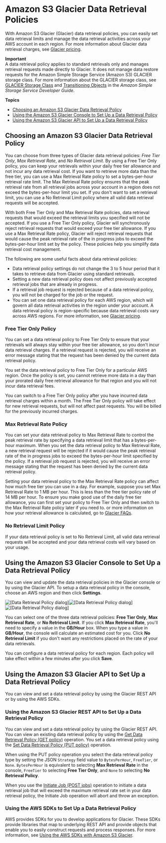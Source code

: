 # Amazon S3 Glacier Data Retrieval Policies<a name="data-retrieval-policy"></a>

 With Amazon S3 Glacier \(Glacier\) data retrieval policies, you can easily set data retrieval limits and manage the data retrieval activities across your AWS account in each region\. For more information about Glacier data retrieval charges, see [Glacier pricing](https://aws.amazon.com/glacier/pricing/)\.

**Important**  
A data retrieval policy applies to standard retrievals only and manages retrieval requests made directly to Glacier\. It does not manage data restore requests for the Amazon Simple Storage Service \(Amazon S3\) GLACIER storage class\. For more information about the GLACIER storage class, see [GLACIER Storage Class](https://docs.aws.amazon.com/AmazonS3/latest/dev/storage-class-intro.html#sc-glacier) and [Transitioning Objects](https://docs.aws.amazon.com/AmazonS3/latest/dev/lifecycle-transition-general-considerations.html) in the *Amazon Simple Storage Service Developer Guide*\. 

**Topics**
+ [Choosing an Amazon S3 Glacier Data Retrieval Policy](#data-retrieval-policy-details)
+ [Using the Amazon S3 Glacier Console to Set Up a Data Retrieval Policy](#data-retrieval-policy-using-console)
+ [Using the Amazon S3 Glacier API to Set Up a Data Retrieval Policy](#data-retrieval-policy-using-api)

## Choosing an Amazon S3 Glacier Data Retrieval Policy<a name="data-retrieval-policy-details"></a>

You can choose from three types of Glacier data retrieval policies: *Free Tier Only*, *Max Retrieval Rate*, and *No Retrieval Limit*\. By using a Free Tier Only policy, you can keep your retrievals within your daily free tier allowance and not incur any data retrieval cost\. If you want to retrieve more data than the free tier, you can use a Max Retrieval Rate policy to set a bytes\-per\-hour retrieval rate limit\. The Max Retrieval Rate policy ensures that the peak retrieval rate from all retrieval jobs across your account in a region does not exceed the bytes\-per\-hour limit you set\. If you don't want to set a retrieval limit, you can use a No Retrieval Limit policy where all valid data retrieval requests will be accepted\. 

With both Free Tier Only and Max Retrieval Rate policies, data retrieval requests that would exceed the retrieval limits you specified will not be accepted\. If you use a Free Tier Only policy, Glacier will synchronously reject retrieval requests that would exceed your free tier allowance\. If you use a Max Retrieval Rate policy, Glacier will reject retrieval requests that would cause the peak retrieval rate of the in progress jobs to exceed the bytes\-per\-hour limit set by the policy\. These policies help you simplify data retrieval cost management\. 

The following are some useful facts about data retrieval policies:
+  Data retrieval policy settings do not change the 3 to 5 hour period that it takes to retrieve data from Glacier using standard retrievals\.
+ Setting a new data retrieval policy does not affect previously accepted retrieval jobs that are already in progress\. 
+  If a retrieval job request is rejected because of a data retrieval policy, you will not be charged for the job or the request\. 
+ You can set one data retrieval policy for each AWS region, which will govern all data retrieval activities in the region under your account\. A data retrieval policy is region\-specific because data retrieval costs vary across AWS regions\. For more information, see [Glacier pricing](https://aws.amazon.com/glacier/pricing/)\.

### Free Tier Only Policy<a name="data-retrieval-policy-free-tier-only"></a>

You can set a data retrieval policy to Free Tier Only to ensure that your retrievals will always stay within your free tier allowance, so you don't incur data retrieval charges\. If a retrieval request is rejected, you will receive an error message stating that the request has been denied by the current data retrieval policy\.

You set the data retrieval policy to Free Tier Only for a particular AWS region\. Once the policy is set, you cannot retrieve more data in a day than your prorated daily free retrieval allowance for that region and you will not incur data retrieval fees\. 

You can switch to a Free Tier Only policy after you have incurred data retrieval charges within a month\. The Free Tier Only policy will take effect for new retrieval requests, but will not affect past requests\. You will be billed for the previously incurred charges\. 

### Max Retrieval Rate Policy<a name="data-retrieval-policy-managed-max-retrieval-rate"></a>

You can set your data retrieval policy to Max Retrieval Rate to control the peak retrieval rate by specifying a data retrieval limit that has a bytes\-per\-hour maximum\. When you set the data retrieval policy to Max Retrieval Rate, a new retrieval request will be rejected if it would cause the peak retrieval rate of the in progress jobs to exceed the bytes\-per\-hour limit specified by the policy\. If a retrieval job request is rejected, you will receive an error message stating that the request has been denied by the current data retrieval policy\. 

Setting your data retrieval policy to the Max Retrieval Rate policy can affect how much free tier you can use in a day\. For example, suppose you set Max Retrieval Rate to 1 MB per hour\. This is less than the free tier policy rate of 14 MB per hour\. To ensure you make good use of the daily free tier allowance, you can first set your policy to Free Tier Only and then switch to the Max Retrieval Rate policy later if you need to\. or more information on how your retrieval allowance is calculated, go to [Glacier FAQs](https://aws.amazon.com/glacier/faqs/)\.

### No Retrieval Limit Policy<a name="data-retrieval-policy-no-retrieval-policy"></a>

 If your data retrieval policy is set to No Retrieval Limit, all valid data retrieval requests will be accepted and your data retrieval costs will vary based on your usage\. 

## Using the Amazon S3 Glacier Console to Set Up a Data Retrieval Policy<a name="data-retrieval-policy-using-console"></a>

You can view and update the data retrieval policies in the Glacier console or by using the Glacier API\. To setup a data retrieval policy in the console, choose an AWS region and then click **Settings**\. 

![\[Data Retrieval Policy dialog\]](http://docs.aws.amazon.com/amazonglacier/latest/dev/images/gl-data-retrieval-policy.png)![\[Data Retrieval Policy dialog\]](http://docs.aws.amazon.com/amazonglacier/latest/dev/)![\[Data Retrieval Policy dialog\]](http://docs.aws.amazon.com/amazonglacier/latest/dev/)

You can select one of the three data retrieval policies: **Free Tier Only**, **Max Retrieval Rate**, or **No Retrieval Limit**\. If you click **Max Retrieval Rate**, you'll need to specify a value in the **GB/Hour** box\. When you type a value in **GB/Hour**, the console will calculate an estimated cost for you\. Click **No Retrieval Limit** if you don't want any restrictions placed on the rate of your data retrievals\. 

You can configure a data retrieval policy for each region\. Each policy will take effect within a few minutes after you click **Save**\. 

## Using the Amazon S3 Glacier API to Set Up a Data Retrieval Policy<a name="data-retrieval-policy-using-api"></a>

 You can view and set a data retrieval policy by using the Glacier REST API or by using the AWS SDKs\.

### Using the Amazon S3 Glacier REST API to Set Up a Data Retrieval Policy<a name="data-retrieval-policy-using-api-rest"></a>

You can view and set a data retrieval policy by using the Glacier REST API\. You can view an existing data retrieval policy by using the [Get Data Retrieval Policy \(GET policy\)](api-GetDataRetrievalPolicy.md) operation\. You set a data retrieval policy using the [Set Data Retrieval Policy \(PUT policy\)](api-SetDataRetrievalPolicy.md) operation\. 

When using the PUT policy operation you select the data retrieval policy type by setting the JSON `Strategy` field value to `BytesPerHour`, `FreeTier`, or `None`\. `BytesPerHour` is equivalent to selecting **Max Retrieval Rate** in the console, `FreeTier` to selecting **Free Tier Only**, and `None` to selecting **No Retrieval Policy**\.

When you use the [Initiate Job \(POST jobs\)](api-initiate-job-post.md) operation to initiate a data retrieval job that will exceed the maximum retrieval rate set in your data retrieval policy, the Initiate Job operation will abort and throw an exception\. 

### Using the AWS SDKs to Set Up a Data Retrieval Policy<a name="data-retrieval-policy-managed-using-api-sdk"></a>

AWS provides SDKs for you to develop applications for Glacier\. These SDKs provide libraries that map to underlying REST API and provide objects that enable you to easily construct requests and process responses\. For more information, see [Using the AWS SDKs with Amazon S3 Glacier](using-aws-sdk.md)\. 